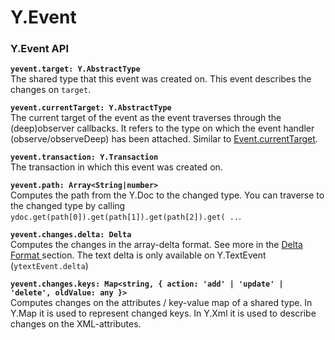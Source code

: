# Y.Event

### Y.Event API

**`yevent.target: Y.AbstractType`**  
    The shared type that this event was created on. This event describes the changes on `target`.

**`yevent.currentTarget: Y.AbstractType`**  
    The current target of the event as the event traverses through the \(deep\)observer callbacks. It refers to the type on which the event handler \(observe/observeDeep\) has been attached. Similar to [Event.currentTarget](https://developer.mozilla.org/en-US/docs/Web/API/Event/currentTarget).

**`yevent.transaction: Y.Transaction`**  
    The transaction in which this event was created on.

**`yevent.path: Array<String|number>`**   
    Computes the path from the Y.Doc to the changed type. You can traverse to the changed type by calling `ydoc.get(path[0]).get(path[1]).get(path[2]).get( ..`.

**`yevent.changes.delta: Delta`**  
    Computes the changes in the array-delta format. See more in the [Delta Format ](delta-format.md)section. The text delta is only available on Y.TextEvent \(`ytextEvent.delta`\)

**`yevent.changes.keys: Map<string, { action: 'add' | 'update' | 'delete', oldValue: any }>`**  
    Computes changes on the attributes / key-value map of a shared type. In Y.Map it is used to represent  changed keys. In Y.Xml it is used to describe changes on the XML-attributes.







